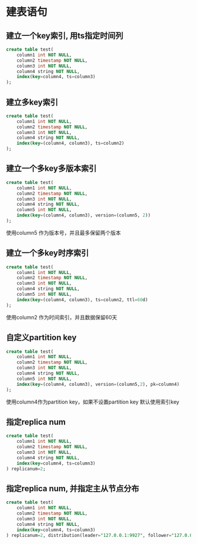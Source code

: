 # 建表语句


## 建立一个key索引, 用ts指定时间列

```SQL
create table test(
    column1 int NOT NULL,
    column2 timestamp NOT NULL,
    column3 int NOT NULL,
    column4 string NOT NULL,
    index(key=column4, ts=column3)
);
```

## 建立多key索引

```SQL
create table test(
    column1 int NOT NULL,
    column2 timestamp NOT NULL,
    column3 int NOT NULL,
    column4 string NOT NULL,
    index(key=(column4, column3), ts=column2)
);
```


## 建立一个多key多版本索引

```SQL
create table test(
    column1 int NOT NULL,
    column2 timestamp NOT NULL,
    column3 int NOT NULL,
    column4 string NOT NULL,
    column5 int NOT NULL,
    index(key=(column4, column3), version=(column5, 2))
);
```
使用column5 作为版本号，并且最多保留两个版本

## 建立一个多key时序索引

```SQL
create table test(
    column1 int NOT NULL,
    column2 timestamp NOT NULL,
    column3 int NOT NULL,
    column4 string NOT NULL,
    column5 int NOT NULL,
    index(key=(column4, column3), ts=column2, ttl=60d)
);
```
使用column2 作为时间索引，并且数据保留60天

## 自定义partition key

```SQL
create table test(
    column1 int NOT NULL,
    column2 timestamp NOT NULL,
    column3 int NOT NULL,
    column4 string NOT NULL,
    column5 int NOT NULL,
    index(key=(column4, column3), version=(column5,2), pk=column4)
);
```
使用column4作为partition key，如果不设置partition key 默认使用索引key

## 指定replica num

```SQL
create table test(
    column1 int NOT NULL,
    column2 timestamp NOT NULL,
    column3 int NOT NULL,
    column4 string NOT NULL,
    index(key=column4, ts=column3)
) replicanum=2;
```
## 指定replica num, 并指定主从节点分布

```SQL
create table test(
    column1 int NOT NULL,
    column2 timestamp NOT NULL,
    column3 int NOT NULL,
    column4 string NOT NULL,
    index(key=column4, ts=column3)
) replicanum=2, distribution(leader="127.0.0.1:9927", follower="127.0.0.1:9926");
```
